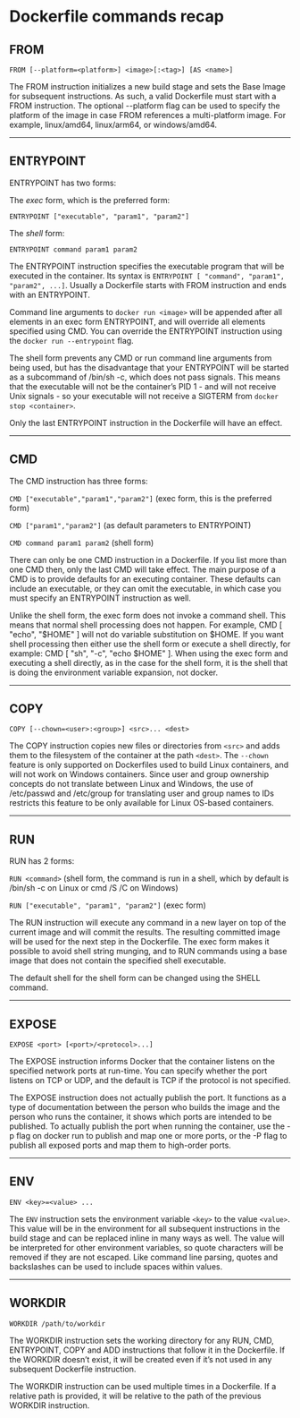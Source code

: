 # Dockerfile commands recap

## FROM
`FROM [--platform=<platform>] <image>[:<tag>] [AS <name>]` 

The FROM instruction initializes a new build stage and sets the Base Image for subsequent instructions. As such, a valid Dockerfile must start with a FROM instruction.  The optional --platform flag can be used to specify the platform of the image in case FROM references a multi-platform image. For example, linux/amd64, linux/arm64, or windows/amd64.

---

## ENTRYPOINT

ENTRYPOINT has two forms:

The _exec_ form, which is the preferred form:

`ENTRYPOINT ["executable", "param1", "param2"]`
    

The _shell_ form:

`ENTRYPOINT command param1 param2`

The ENTRYPOINT instruction specifies the executable program that will be executed in the container. Its syntax is `ENTRYPOINT [ "command", "param1", "param2", ...]`. Usually a Dockerfile starts with FROM instruction and ends with an ENTRYPOINT.

Command line arguments to `docker run <image>` will be appended after all elements in an exec form ENTRYPOINT, and will override all elements specified using CMD. You can override the ENTRYPOINT instruction using the `docker run --entrypoint` flag.

The shell form prevents any CMD or run command line arguments from being used, but has the disadvantage that your ENTRYPOINT will be started as a subcommand of /bin/sh -c, which does not pass signals. This means that the executable will not be the container’s PID 1 - and will not receive Unix signals - so your executable will not receive a SIGTERM from `docker stop <container>`.

Only the last ENTRYPOINT instruction in the Dockerfile will have an effect.

---

## CMD

The CMD instruction has three forms:

`CMD ["executable","param1","param2"]` (exec form, this is the preferred form)

`CMD ["param1","param2"]` (as default parameters to ENTRYPOINT)

`CMD command param1 param2` (shell form)

There can only be one CMD instruction in a Dockerfile. If you list more than one CMD then, only the last CMD will take effect. The main purpose of a CMD is to provide defaults for an executing container. These defaults can include an executable, or they can omit the executable, in which case you must specify an ENTRYPOINT instruction as well.

Unlike the shell form, the exec form does not invoke a command shell. This means that normal shell processing does not happen. For example, CMD [ "echo", "$HOME" ] will not do variable substitution on $HOME. If you want shell processing then either use the shell form or execute a shell directly, for example: CMD [ "sh", "-c", "echo $HOME" ]. When using the exec form and executing a shell directly, as in the case for the shell form, it is the shell that is doing the environment variable expansion, not docker.

---

## COPY

`COPY [--chown=<user>:<group>] <src>... <dest>`

The COPY instruction copies new files or directories from `<src>` and adds them to the filesystem of the container at the path `<dest>`. The `--chown` feature is only supported on Dockerfiles used to build Linux containers, and will not work on Windows containers. Since user and group ownership concepts do not translate between Linux and Windows, the use of /etc/passwd and /etc/group for translating user and group names to IDs restricts this feature to be only available for Linux OS-based containers.

---

## RUN

RUN has 2 forms:

`RUN <command>` (shell form, the command is run in a shell, which by default is /bin/sh -c on Linux or cmd /S /C on Windows)

`RUN ["executable", "param1", "param2"]` (exec form)

The RUN instruction will execute any command in a new layer on top of the current image and will commit the results. The resulting committed image will be used for the next step in the Dockerfile. The exec form makes it possible to avoid shell string munging, and to RUN commands using a base image that does not contain the specified shell executable.

The default shell for the shell form can be changed using the SHELL command.

---

## EXPOSE

`EXPOSE <port> [<port>/<protocol>...]`

The EXPOSE instruction informs Docker that the container listens on the specified network ports at run-time. You can specify whether the port listens on TCP or UDP, and the default is TCP if the protocol is not specified.

The EXPOSE instruction does not actually publish the port. It functions as a type of documentation between the person who builds the image and the person who runs the container, it shows which ports are intended to be published. To actually publish the port when running the container, use the -p flag on docker run to publish and map one or more ports, or the -P flag to publish all exposed ports and map them to high-order ports.

---

## ENV

`ENV <key>=<value> ...`

The `ENV` instruction sets the environment variable `<key>` to the value `<value>`. This value will be in the environment for all subsequent instructions in the build stage and can be replaced inline in many ways as well. The value will be interpreted for other environment variables, so quote characters will be removed if they are not escaped. Like command line parsing, quotes and backslashes can be used to include spaces within values.

---

## WORKDIR

`WORKDIR /path/to/workdir`

The WORKDIR instruction sets the working directory for any RUN, CMD, ENTRYPOINT, COPY and ADD instructions that follow it in the Dockerfile. If the WORKDIR doesn’t exist, it will be created even if it’s not used in any subsequent Dockerfile instruction.

The WORKDIR instruction can be used multiple times in a Dockerfile. If a relative path is provided, it will be relative to the path of the previous WORKDIR instruction.